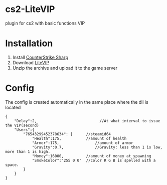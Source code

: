 # cs2-LiteVIP
plugin for cs2 with basic functions VIP

# Installation
1. Install [CounterStrike Sharp](https://github.com/roflmuffin/CounterStrikeSharp)
2. Download [LiteVIP](https://github.com/partiusfabaa/cs2-LiteVIP/releases)
3. Unzip the archive and upload it to the game server

# Config
The config is created automatically in the same place where the dll is located
```
{
	"Delay":2, 						      //At what interval to issue the VIP(second)
	"Users":{
		"76543299452378634": {  	//steamid64
			"Health":175,           //amount of health
			"Armor":175,		        //amount of armor
			"Gravity":0.7,			    //Gravity: less than 1 is low, more than 1 is high.
			"Money":16000,          //amount of money at spawning
			"SmokeColor":"255 0 0"	//color R G B is spelled with a space.
		}
	}
}
```
